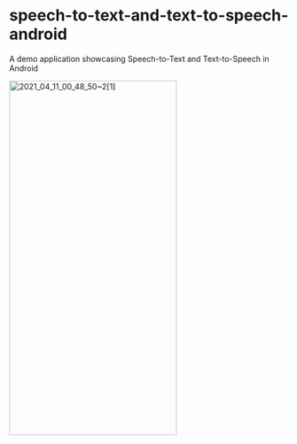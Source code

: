 # speech-to-text-and-text-to-speech-android
A demo application showcasing Speech-to-Text and Text-to-Speech in Android

<a data-flickr-embed="true" href="https://www.flickr.com/gp/192664086@N02/xuT634" title="2021_04_11_00_48_50~2[1]"><img src="https://live.staticflickr.com/31337/51106951662_3c18a51d9a_z.jpg" width="302" height="640" alt="2021_04_11_00_48_50~2[1]"></a>
